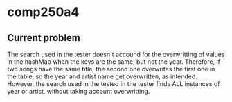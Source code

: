 # comp250a4

## Current problem
The search used in the tester doesn't accound for the overwritting of values in the hashMap when the keys are the same, but not the year. Therefore, if two songs have the same title, the second one overwrites the first one in the table, so the year and artist name get overwritten, as intended.
However, the search used in the tested in the tester finds ALL instances of year or artist, without taking account overwritting.
